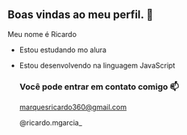 ## Boas vindas ao meu perfil. 💙

Meu nome é Ricardo
- Estou estudando mo alura
- Estou desenvolvendo na linguagem JavaScript

  ### Você pode entrar em contato comigo 📫

  marquesricardo360@gmail.com
  
  @ricardo.mgarcia_
